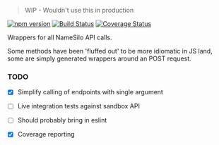 > WIP - Wouldn't use this in production

[![npm version](https://badge.fury.io/js/%40nahanil%2Fnamesilo.svg)](https://badge.fury.io/js/%40nahanil%2Fnamesilo)
[![Build Status](https://travis-ci.org/texh/node-namesilo.svg?branch=master)](https://travis-ci.org/texh/node-namesilo)
[![Coverage Status](https://coveralls.io/repos/github/texh/node-namesilo/badge.svg?branch=master)](https://coveralls.io/github/texh/node-namesilo?branch=master)

Wrappers for all NameSilo API calls.

Some methods have been 'fluffed out' to be more idiomatic in JS land, some are simply generated wrappers around an POST request.

### TODO
- [x] Simplify calling of endpoints with single argument
- [ ] Live integration tests against sandbox API
- [ ] Should probably bring in eslint
- [x] Coverage reporting

